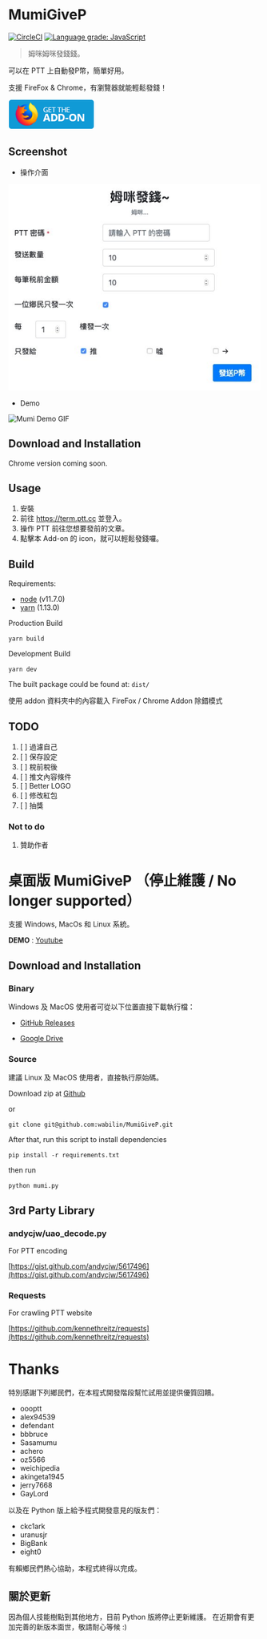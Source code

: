 # MumiGiveP

[![CircleCI](https://circleci.com/gh/wabilin/MumiGiveP.svg?style=svg)](https://circleci.com/gh/wabilin/MumiGiveP)
[![Language grade: JavaScript](https://img.shields.io/lgtm/grade/javascript/g/wabilin/MumiGiveP.svg?logo=lgtm&logoWidth=18)](https://lgtm.com/projects/g/wabilin/MumiGiveP/context:javascript)

> 姆咪姆咪發錢錢。

可以在 PTT 上自動發P幣，簡單好用。

支援 FireFox & Chrome，有瀏覽器就能輕鬆發錢！

[![Download on Firefox Add-ons](images/amo-button.png?raw=true)](https://addons.mozilla.org/zh-TW/firefox/addon/mumigivep/)

## Screenshot
- 操作介面

![MumiGiveP UI Screenshot](images/mumi-ui.jpg?raw=true)

- Demo

![Mumi Demo GIF](https://s2.gifyu.com/images/480-low.gif)

## Download and Installation
Chrome version coming soon.

## Usage

1. 安裝
1. 前往 https://term.ptt.cc 並登入。
1. 操作 PTT 前往您想要發前的文章。
1. 點擊本 Add-on 的 icon，就可以輕鬆發錢囉。


## Build

Requirements:
- [node](https://nodejs.org/) (v11.7.0)
- [yarn](https://yarnpkg.com) (1.13.0)

Production Build
```
yarn build
```

Development Build
```
yarn dev
```

The built package could be found at: `dist/`

使用 addon 資料夾中的內容載入 FireFox / Chrome Addon 除錯模式

## TODO
1. [ ] 過濾自己
1. [ ] 保存設定
1. [ ] 稅前稅後
1. [ ] 推文內容條件
1. [ ] Better LOGO
1. [ ] 修改紅包
1. [ ] 抽獎

### Not to do
1. 贊助作者


# 桌面版 MumiGiveP （停止維護 / No longer supported）

支援 Windows, MacOs 和 Linux 系統。

**DEMO** : [Youtube](https://youtu.be/kCIcbG_cX0U)

## Download and Installation
### Binary
Windows 及 MacOS 使用者可從以下位置直接下載執行檔：

 - [GitHub Releases](https://github.com/wabilin/MumiGiveP/releases)

 - [Google Drive](https://goo.gl/HOHaot)

### Source
建議 Linux 及 MacOS 使用者，直接執行原始碼。

Download zip at [Github](https://github.com/wabilin/MumiGiveP)

or

```
git clone git@github.com:wabilin/MumiGiveP.git
```

After that, run this script to install dependencies

```
pip install -r requirements.txt
```

then run

```
python mumi.py
```

## 3rd Party Library
### andycjw/uao_decode.py
For PTT encoding

[https://gist.github.com/andycjw/5617496](https://gist.github.com/andycjw/5617496)

### Requests
For crawling PTT website

[https://github.com/kennethreitz/requests](https://github.com/kennethreitz/requests)


# Thanks

特別感謝下列鄉民們，在本程式開發階段幫忙試用並提供優質回饋。

 - oooptt
 - alex94539
 - defendant
 - bbbruce
 - Sasamumu
 - achero
 - oz5566
 - weichipedia
 - akingeta1945
 - jerry7668
 - GayLord

以及在 Python 版上給予程式開發意見的版友們：

 - ckc1ark
 - uranusjr
 - BigBank
 - eight0

有賴鄉民們熱心協助，本程式終得以完成。

## 關於更新

因為個人技能樹點到其他地方，目前 Python 版將停止更新維護。
在近期會有更加完善的新版本面世，敬請耐心等候 :)

